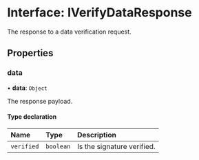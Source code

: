 # Interface: IVerifyDataResponse

The response to a data verification request.

## Properties

### data

• **data**: `Object`

The response payload.

#### Type declaration

| Name | Type | Description |
| :------ | :------ | :------ |
| `verified` | `boolean` | Is the signature verified. |
